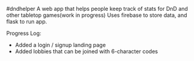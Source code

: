 #dndhelper
A web app that helps people keep track of stats for DnD and other tabletop games(work in progress) Uses firebase to store data, and flask to run app.

Progress Log:

 - Added a login / signup landing page
 - Added lobbies that can be joined with 6-character codes

